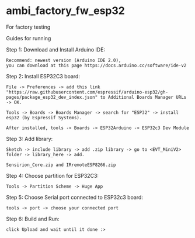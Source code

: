 # ambi_factory_fw_esp32
For factory testing

Guides for running

Step 1: Download  and Install Arduino IDE: 

	Recommend: newest version (Arduino IDE 2.0),
	you can download at this page https://docs.arduino.cc/software/ide-v2
	
	
Step 2: Install ESP32C3 board: 

	File -> Preferences -> add this link "https://raw.githubusercontent.com/espressif/arduino-esp32/gh-pages/package_esp32_dev_index.json" to Additional Boards Manager URLs -> OK.

	Tools -> Boards -> Boards Manager -> search for "ESP32" -> install esp32 (by Espressif Systems).

	After installed, tools -> Boards -> ESP32Arduino -> ESP32c3 Dev Module
		
Step 3: Add library:

	Sketch -> include library -> add .zip library -> go to <EVT_MiniV2> folder -> library_here -> add. 

	Sensirion_Core.zip and IRremoteESP8266.zip
		
Step 4: Choose partition for ESP32C3:

	Tools -> Partition Scheme -> Huge App
	
Step 5: Choose Serial port connected to ESP32c3 board:

	tools -> port -> choose your connected port 

Step 6: Build and Run:

	click Upload and wait until it done :>
